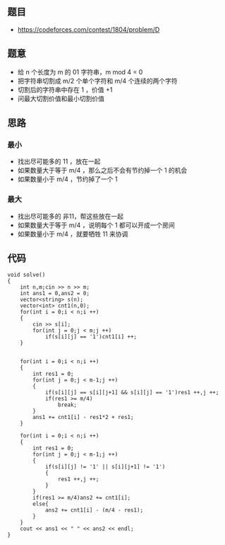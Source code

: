 ## 题目
- https://codeforces.com/contest/1804/problem/D
## 题意
- 给 n 个长度为 m 的 01 字符串，m mod 4 = 0
- 把字符串切割成 m/2 个单个字符和 m/4 个连续的两个字符
- 切割后的字符串中存在 1 ，价值 +1
- 问最大切割价值和最小切割价值
## 思路
### 最小
- 找出尽可能多的 11 ，放在一起
- 如果数量大于等于 m/4 ，那么之后不会有节约掉一个 1 的机会
- 如果数量小于 m/4 ，节约掉了一个 1 
### 最大
- 找出尽可能多的 非11，帮这些放在一起
- 如果数量大于等于 m/4 ，说明每个 1 都可以开成一个房间
- 如果数量小于 m/4 ，就要牺牲 11 来协调
## 代码
```
void solve()
{
	int n,m;cin >> n >> m;
	int ans1 = 0,ans2 = 0;
	vector<string> s(n);
	vector<int> cnt1(n,0);
	for(int i = 0;i < n;i ++)
	{
		cin >> s[i];
		for(int j = 0;j < m;j ++)
			if(s[i][j] == '1')cnt1[i] ++;
	}

	
	for(int i = 0;i < n;i ++)
	{
		int res1 = 0;
		for(int j = 0;j < m-1;j ++)
		{
			if(s[i][j] == s[i][j+1] && s[i][j] == '1')res1 ++,j ++;
			if(res1 >= m/4)
				break;
		}
		ans1 += cnt1[i] - res1*2 + res1;
	}

	for(int i = 0;i < n;i ++)
	{
		int res1 = 0;
		for(int j = 0;j < m-1;j ++)
		{
			if(s[i][j] != '1' || s[i][j+1] != '1')
			{
				res1 ++,j ++;
			}
		}
		if(res1 >= m/4)ans2 += cnt1[i];
		else{
			ans2 += cnt1[i] - (m/4 - res1);
		}
	}
	cout << ans1 << " " << ans2 << endl;
}
```